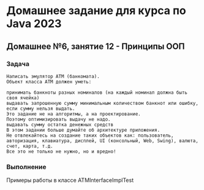 
# Домашнее задание для курса по Java 2023
## Домашнее №6, занятие 12 - Принципы ООП
### Задача

    Написать эмулятор АТМ (банкомата).
    Объект класса АТМ должен уметь:
    
    принимать банкноты разных номиналов (на каждый номинал должна быть своя ячейка)
    выдавать запрошенную сумму минимальным количеством банкнот или ошибку, если сумму нельзя выдать.
    Это задание не на алгоритмы, а на проектирование.
    Поэтому оптимизировать выдачу не надо.
    выдавать сумму остатка денежных средств
    В этом задании больше думайте об архитектуре приложения.
    Не отвлекайтесь на создание таких объектов как: пользователь, авторизация, клавиатура, дисплей, UI (консольный, Web, Swing), валюта, счет, карта, т.д.
    Все это не только не нужно, но и вредно!

### Выполнение

Примеры работы в классе ATMInterfaceImplTest
